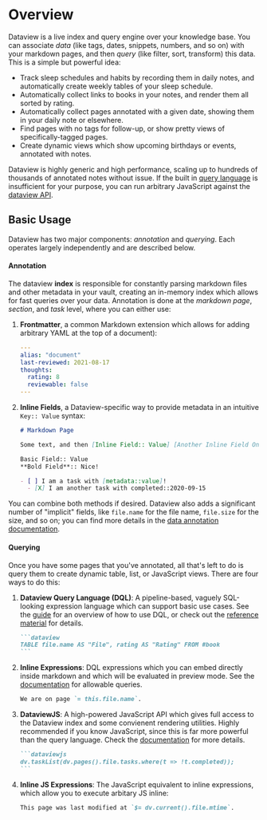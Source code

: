 # Overview

Dataview is a live index and query engine over your knowledge base. You can associate *data* (like tags, dates,
snippets, numbers, and so on) with your markdown pages, and then *query* (like filter, sort, transform) this data. This
is a simple but powerful idea:

- Track sleep schedules and habits by recording them in daily notes, and automatically create weekly tables of your
  sleep schedule.
- Automatically collect links to books in your notes, and render them all sorted by rating.
- Automatically collect pages annotated with a given date, showing them in your daily note or elsewhere.
- Find pages with no tags for follow-up, or show pretty views of specifically-tagged pages.
- Create dynamic views which show upcoming birthdays or events, annotated with notes.

Dataview is highly generic and high performance, scaling up to hundreds of thousands of annotated notes without
issue. If the built in [query language](query/queries/) is insufficient for your purpose, you can run arbitrary
JavaScript against the [dataview API](api/intro/).

## Basic Usage

Dataview has two major components: *annotation* and *querying*. Each operates largely independently and are described below.

#### Annotation

The dataview **index** is responsible for constantly parsing markdown files and other metadata in your vault, creating
an in-memory index which allows for fast queries over your data. Annotation is done at the *markdown page*, *section*,
and *task* level, where you can either use:

1. **Frontmatter**, a common Markdown extension which allows for adding arbitrary YAML at the top of a document):
    ```yaml
    ---
    alias: "document"
    last-reviewed: 2021-08-17
    thoughts:
      rating: 8
      reviewable: false
    ---
    ```
2. **Inline Fields**, a Dataview-specific way to provide metadata in an intuitive `Key:: Value` syntax:
    ```markdown
    # Markdown Page

    Some text, and then [Inline Field:: Value] [Another Inline Field On The Same Line:: With A New Value!]

    Basic Field:: Value
    **Bold Field**:: Nice!

    - [ ] I am a task with [metadata::value]!
      - [X] I am another task with completed::2020-09-15
    ```

You can combine both methods if desired. Dataview also adds a significant number
of "implicit" fields, like `file.name` for the file name, `file.size` for the
size, and so on; you can find more details in the [data annotation documentation](data-annotation).

#### Querying

Once you have some pages that you've annotated, all that's left to do is query them to create dynamic table, list, or
JavaScript views. There are four ways to do this:

1. **Dataview Query Language (DQL)**: A pipeline-based, vaguely SQL-looking expression language which can support basic
   use cases. See the [guide](writing-dql) for an overview of how to use DQL, or check out the [reference material](query/queries/) for details.

    ~~~markdown
    ```dataview
    TABLE file.name AS "File", rating AS "Rating" FROM #book
    ```
    ~~~

2. **Inline Expressions**: DQL expressions which you can embed directly inside markdown and which will be evaluated in
   preview mode. See the [documentation](query/expressions/) for
   allowable queries.

    ```markdown
    We are on page `= this.file.name`.
    ```

3. **DataviewJS**: A high-powered JavaScript API which gives full access to the Dataview index and some convienent
   rendering utilities. Highly recommended if you know JavaScript, since this is far more powerful than the query
   language. Check the [documentation](api/intro/) for more details.

    ~~~markdown
    ```dataviewjs
    dv.taskList(dv.pages().file.tasks.where(t => !t.completed));
    ```
    ~~~

4. **Inline JS Expressions**: The JavaScript equivalent to inline expressions, which allow you to execute arbitary JS
   inline:

    ~~~markdown
    This page was last modified at `$= dv.current().file.mtime`.
    ~~~
